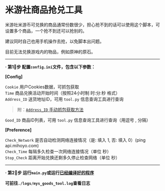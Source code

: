 # 米游社商品抢兑工具

米游社米游币可兑换的商品通常份数很少，担心抢不到的话可以使用这个脚本，可设置多个商品，一个抢不到还可以抢别的。

建议同时自己也用手机操作去抢，以免脚本出问题。

目前无法兑换游戏内的物品，例如原神的原石。
* * *
**· 第1⃣️步 配置`config.ini`文件，包含以下参数：**

**[Config]**

  `Cookie` 用户Cookies数据，可抓包获取  
  `Time` 商品兑换活动开始时间（按照24小时制 时:分:秒 格式）  
  `Address_ID` 送货地址ID，可用 `tool.py` 信息查询工具进行查询
  > 附：[`Address_ID` 手动抓包获取方法](./Docs/Address_ID.md)
  
  `Good_ID` 商品ID列表，可用 `tool.py` 信息查询工具进行查询（用逗号 , 分隔）

**[Preference]**

  `Check_Network` 是否自动检测网络连接情况（是: 填入 1, 否: 填入 0）(ping api.mihoyo.com)  
  `Check_Time` 每隔多久检查一次网络连接情况（单位 秒）  
  `Stop_Check` 距离开始兑换还剩多久停止检查网络（单位 秒）
* * *
**· 第2⃣️步 运行`main.py`或运行[已经编译好的程序](https://github.com/Ljzd-PRO/Mys_Goods_Tool/releases)**

**可前往`./logs/mys_goods_tool.log`查看日志**
